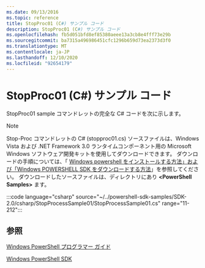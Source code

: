 ```yaml
---
ms.date: 09/13/2016
ms.topic: reference
title: StopProc01 (C#) サンプル コード
description: StopProc01 (C#) サンプル コード
ms.openlocfilehash: fb5d051bfd8ef85380aeee13a3cb8e4fff73e29b
ms.sourcegitcommit: ba7315a496986451cfc1296b659d73ea2373d3f0
ms.translationtype: MT
ms.contentlocale: ja-JP
ms.lasthandoff: 12/10/2020
ms.locfileid: "92654179"
---
```

# <a name="stopproc01-c-sample-code"></a>StopProc01 (C#) サンプル コード

StopProc01 sample コマンドレットの完全な C# コードを次に示します。

> [!NOTE]
> Stop-Proc コマンドレットの C# (stopproc01.cs) ソースファイルは、Windows Vista および .NET Framework 3.0 ランタイムコンポーネント用の Microsoft Windows ソフトウェア開発キットを使用してダウンロードできます。 ダウンロードの手順については、「 [Windows powershell をインストールする方法」および「Windows POWERSHELL SDK をダウンロードする方法](/powershell/scripting/developer/installing-the-windows-powershell-sdk)」を参照してください。
> ダウンロードしたソースファイルは、ディレクトリにあり **\<PowerShell Samples>** ます。

:::code language="csharp" source="~/../powershell-sdk-samples/SDK-2.0/csharp/StopProcessSample01/StopProcessSample01.cs" range="11-212":::

## <a name="see-also"></a>参照

[Windows PowerShell プログラマー ガイド](./windows-powershell-programmer-s-guide.md)

[Windows PowerShell SDK](../windows-powershell-reference.md)
